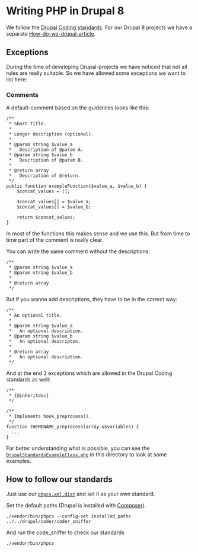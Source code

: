 Writing PHP in Drupal 8
=======================

We follow the [Drupal Coding standards](https://www.drupal.org/docs/develop/standards).
For our Drupal 8 projects we have a separate [How-do-we-drupal-article](https://github.com/gridonic/drupal8).

## Exceptions

During the time of developing Drupal-projects we have noticed that not all rules are really suitable.
So we have allowed some exceptions we want to list here:

### Comments

A default-comment based on the guidelines looks like this:

    /**
     * Short Title.
     *
     * Longer description (optional).
     *
     * @param string $value_a
     *   Description of @param A.
     * @param string $value_b
     *   Description of @param B.
     *
     * @return array
     *   Description of @return.
     */
    public function exampleFunction($value_a, $value_b) {
        $concat_values = [];
        
        $concat_values[] = $value_a;
        $concat_values[] = $value_b;
        
        return $concat_values;
    }
    
In most of the functions this makes sense and we use this. But from time to time part of the comment is really clear.

You can write the same comment without the descriptions:

    /**
     * @param string $value_a
     * @param string $value_b
     *
     * @return array
     */
     
But if you wanna add descriptions, they have to be in the correct way:

    /**
     * An optional title.
     * 
     * @param string $value_a
     *   An optional description.
     * @param string $value_b
     *   An optional descripton.
     *
     * @return array
     *   An optional description.
     */

And at the end 2 exceptions which are allowed in the Drupal Coding standards as well:

    /**
     * {@inheritdoc}
     */
     
    /**
     * Implements hook_preprocess().
     */
    function THEMENAME_preprocess(array &$variables) {
      ...
    }
    
For better understanding what is possible, you can see the [`DrupalStandardsExampleClass.php`](DrupalStandardsExampleClass.php) in this directory to look at some examples.

## How to follow our standards

Just use our [`phpcs.xml.dist`](phpcs.xml.dist) and set it as your own standard.

Set the default paths (Drupal is installed with [Composer](https://www.drupal.org/docs/develop/using-composer/using-composer-with-drupal)).

    ./vendor/bin/phpcs --config-set installed_paths ../../drupal/coder/coder_sniffer
    
And run the code_sniffer to check our standards

    ./vendor/bin/phpcs